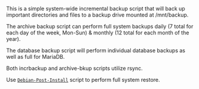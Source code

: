 This is a simple system-wide incremental backup script that will back up important directories and files to a backup drive mounted at /mnt/backup.

The archive backup script can perform full system backups daily (7 total for each day of the week, Mon-Sun) & monthly (12 total for each month of the year).

The database backup script will perform individual database backups as well as full for MariaDB.

Both incrbackup and archive-bkup scripts utilize rsync.

Use [`Debian-Post-Install`](https://github.com/nicholsonz/Debian-Post-Install) script to perform full system restore. 
